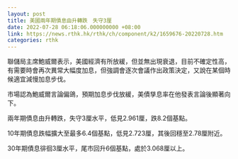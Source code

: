 ```yaml
---
layout: post
title: 美國兩年期債息由升轉跌　失守3厘
date: 2022-07-28 06:18:06.000000000 +08:00
link: https://news.rthk.hk/rthk/ch/component/k2/1659676-20220728.htm
categories: rthk
---
```


聯儲局主席鮑威爾表示，美國經濟有所放緩，但並無出現衰退，目前不確定性高，有需要時會再次異常大幅度加息，但強調會逐次會議作出政策決定，又說在某個時候適宜減慢加息步伐。

市場認為鮑威爾言論偏鴿，預期加息步伐放緩，美債孳息率在他發表言論後顯著向下。

兩年期債息由升轉跌，失守3厘水平，低見2.961厘，跌8.2個基點。

10年期債息跌幅擴大至最多6.4個基點，低見2.723厘，其後回穩至2.78厘附近。

30年期債息徘徊3厘水平，尾市回升6個基點，處於3.068厘以上。
